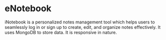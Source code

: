 # eNotebook
iNotebook is a personalized notes management tool which helps users to seamlessly log in or sign up to create, edit, and organize notes effectively. It uses MongoDB to store data. It is responsive in nature.
